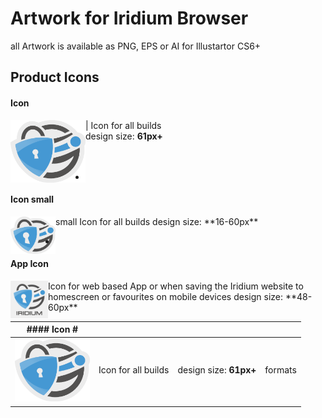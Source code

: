 # Artwork for Iridium Browser
all Artwork is available as PNG, EPS or AI for Illustartor CS6+

## Product Icons #
      
#### Icon #
| <img src="https://github.com/iridium-browser/artwork/blob/master/product-icon_RGB/iridium-icon_custom.png" height="100" width="120" align="left">
Icon for all builds      
design size: **61px+**    
<br/>
<br/>

-
      
#### Icon small #
<img src="https://github.com/iridium-browser/artwork/blob/master/product-icon_RGB/iridium-icon_custom_small.png" height="60" width="72" align="left">
small Icon for all builds      
design size: **16-60px**

-

#### App Icon #
<img src="https://github.com/iridium-browser/artwork/blob/master/product-icon_RGB/iridium-app_icon.png" height="60" width="60" align="left">
Icon for web based App or when saving the Iridium website to homescreen or favourites on mobile devices     
design size: **48-60px**


| #### Icon #  |    |    |    |
| --- | --- | --- | --- |
| <img src="https://github.com/iridium-browser/artwork/blob/master/product-icon_RGB/iridium-icon_custom.png" height="100" width="120" align="left">  |  Icon for all builds  |  design size: **61px+**  | formats  |
|   |   |   |   |
